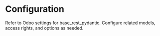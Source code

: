 # Configuration

Refer to Odoo settings for base_rest_pydantic. Configure related models, access rights, and options as needed.
